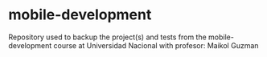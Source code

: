 ﻿# mobile-development
Repository used to backup the project(s) and tests from the mobile-development course at Universidad Nacional with profesor: Maikol Guzman
